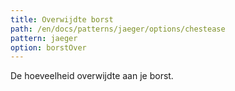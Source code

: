 ```yaml
---
title: Overwijdte borst
path: /en/docs/patterns/jaeger/options/chestease
pattern: jaeger
option: borstOver
---
```


De hoeveelheid overwijdte aan je borst.
